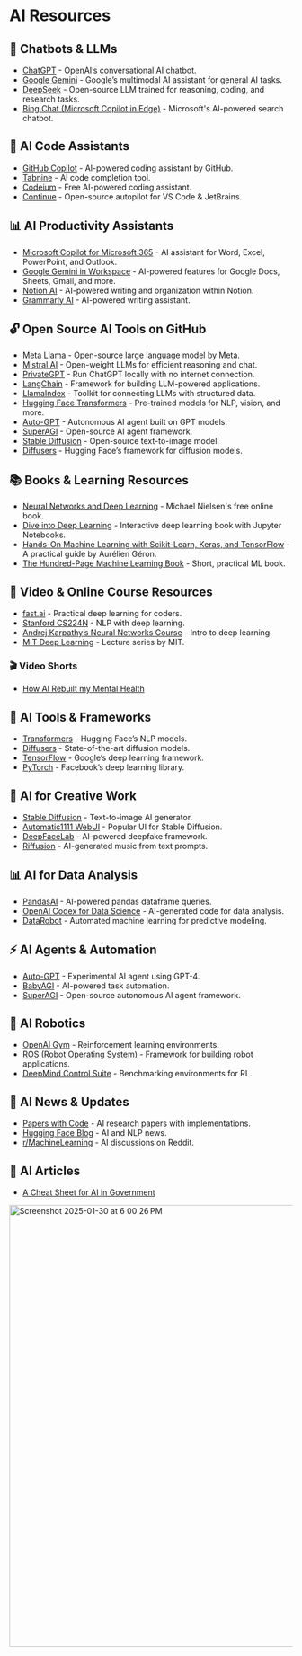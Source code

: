 # AI Resources

## 💬 Chatbots & LLMs
- [ChatGPT](https://openai.com/chatgpt) - OpenAI’s conversational AI chatbot.
- [Google Gemini](https://ai.google.dev/) - Google’s multimodal AI assistant for general AI tasks.
- [DeepSeek](https://deepseek.com/) - Open-source LLM trained for reasoning, coding, and research tasks.
- [Bing Chat (Microsoft Copilot in Edge)](https://www.bing.com/new) - Microsoft's AI-powered search chatbot.

## 🚀 AI Code Assistants
- [GitHub Copilot](https://github.com/features/copilot) - AI-powered coding assistant by GitHub.
- [Tabnine](https://www.tabnine.com/) - AI code completion tool.
- [Codeium](https://www.codeium.com/) - Free AI-powered coding assistant.
- [Continue](https://github.com/continuedev/continue) - Open-source autopilot for VS Code & JetBrains.

## 📊 AI Productivity Assistants
- [Microsoft Copilot for Microsoft 365](https://www.microsoft.com/en-us/microsoft-copilot) - AI assistant for Word, Excel, PowerPoint, and Outlook.
- [Google Gemini in Workspace](https://workspace.google.com/products/gemini/) - AI-powered features for Google Docs, Sheets, Gmail, and more.
- [Notion AI](https://www.notion.so/help/notion-ai) - AI-powered writing and organization within Notion.
- [Grammarly AI](https://www.grammarly.com/) - AI-powered writing assistant.

## 🔓 Open Source AI Tools on GitHub
- [Meta Llama](https://ai.meta.com/llama/) - Open-source large language model by Meta.
- [Mistral AI](https://github.com/mistralai) - Open-weight LLMs for efficient reasoning and chat.
- [PrivateGPT](https://github.com/imartinez/privateGPT) - Run ChatGPT locally with no internet connection.
- [LangChain](https://github.com/langchain-ai/langchain) - Framework for building LLM-powered applications.
- [LlamaIndex](https://github.com/jerryjliu/llama_index) - Toolkit for connecting LLMs with structured data.
- [Hugging Face Transformers](https://github.com/huggingface/transformers) - Pre-trained models for NLP, vision, and more.
- [Auto-GPT](https://github.com/Torantulino/Auto-GPT) - Autonomous AI agent built on GPT models.
- [SuperAGI](https://github.com/TransformerOptimus/SuperAGI) - Open-source AI agent framework.
- [Stable Diffusion](https://github.com/CompVis/stable-diffusion) - Open-source text-to-image model.
- [Diffusers](https://github.com/huggingface/diffusers) - Hugging Face’s framework for diffusion models.

## 📚 Books & Learning Resources
- [Neural Networks and Deep Learning](http://neuralnetworksanddeeplearning.com/) - Michael Nielsen's free online book.
- [Dive into Deep Learning](https://d2l.ai/) - Interactive deep learning book with Jupyter Notebooks.
- [Hands-On Machine Learning with Scikit-Learn, Keras, and TensorFlow](https://www.oreilly.com/library/view/hands-on-machine-learning/9781492032632/) - A practical guide by Aurélien Géron.
- [The Hundred-Page Machine Learning Book](https://github.com/ageron/100-Page-Machine-Learning-Book) - Short, practical ML book.

## 🎥 Video & Online Course Resources
- [fast.ai](https://course.fast.ai/) - Practical deep learning for coders.
- [Stanford CS224N](http://web.stanford.edu/class/cs224n/) - NLP with deep learning.
- [Andrej Karpathy’s Neural Networks Course](https://www.youtube.com/watch?v=O5xeyoRL95U) - Intro to deep learning.
- [MIT Deep Learning](https://deeplearning.mit.edu/) - Lecture series by MIT.

### 🎬 Video Shorts
- [How AI Rebuilt my Mental Health](https://www.instagram.com/reel/DFdNw_wuMly/?utm_source=ig_web_copy_link)

## 🔨 AI Tools & Frameworks
- [Transformers](https://github.com/huggingface/transformers) - Hugging Face’s NLP models.
- [Diffusers](https://github.com/huggingface/diffusers) - State-of-the-art diffusion models.
- [TensorFlow](https://github.com/tensorflow/tensorflow) - Google’s deep learning framework.
- [PyTorch](https://github.com/pytorch/pytorch) - Facebook’s deep learning library.

## 🎨 AI for Creative Work
- [Stable Diffusion](https://github.com/CompVis/stable-diffusion) - Text-to-image AI generator.
- [Automatic1111 WebUI](https://github.com/AUTOMATIC1111/stable-diffusion-webui) - Popular UI for Stable Diffusion.
- [DeepFaceLab](https://github.com/iperov/DeepFaceLab) - AI-powered deepfake framework.
- [Riffusion](https://github.com/riffusion/riffusion) - AI-generated music from text prompts.

## 📊 AI for Data Analysis
- [PandasAI](https://github.com/gventuri/pandas-ai) - AI-powered pandas dataframe queries.
- [OpenAI Codex for Data Science](https://github.com/openai/codex) - AI-generated code for data analysis.
- [DataRobot](https://github.com/datarobot) - Automated machine learning for predictive modeling.

## ⚡ AI Agents & Automation
- [Auto-GPT](https://github.com/Torantulino/Auto-GPT) - Experimental AI agent using GPT-4.
- [BabyAGI](https://github.com/yoheinakajima/babyagi) - AI-powered task automation.
- [SuperAGI](https://github.com/TransformerOptimus/SuperAGI) - Open-source autonomous AI agent framework.

## 🤖 AI Robotics
- [OpenAI Gym](https://github.com/openai/gym) - Reinforcement learning environments.
- [ROS (Robot Operating System)](https://github.com/ros/ros) - Framework for building robot applications.
- [DeepMind Control Suite](https://github.com/deepmind/dm_control) - Benchmarking environments for RL.

## 📰 AI News & Updates
- [Papers with Code](https://github.com/paperswithcode) - AI research papers with implementations.
- [Hugging Face Blog](https://huggingface.co/blog) - AI and NLP news.
- [r/MachineLearning](https://www.reddit.com/r/MachineLearning/) - AI discussions on Reddit.

## 📝 AI Articles 

- [A Cheat Sheet for AI in Government](https://codeforamerica.org/news/a-cheat-sheet-for-ai-in-government/?utm_campaign=cfa-newsletter&utm_medium=email&_hsenc=p2ANqtz-8V9RwP0p--UqGZwqw5dWXLbnBHmIGE60JE9Cg8TfB-6taJbC_ybCnGtTffOhgKY1PdaTzpeS1F_q2JzjQrJ_f9jnFU0A&_hsmi=344836515&utm_content=344836417&utm_source=hs_email)


<img width="787" alt="Screenshot 2025-01-30 at 6 00 26 PM" src="https://github.com/user-attachments/assets/db1c07b4-4a3d-4470-bd41-afe629b83481" />


